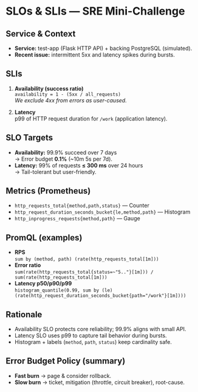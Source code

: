 # SLOs & SLIs — SRE Mini-Challenge

## Service & Context
- **Service:** test-app (Flask HTTP API) + backing PostgreSQL (simulated).
- **Recent issue:** intermittent 5xx and latency spikes during bursts.

## SLIs
1) **Availability (success ratio)**  
   `availability = 1 - (5xx / all_requests)`  
   *We exclude 4xx from errors as user-caused.*

2) **Latency**  
   p99 of HTTP request duration for `/work` (application latency).

## SLO Targets
- **Availability:** 99.9% succeed over 7 days  
  → Error budget **0.1%** (~10m 5s per 7d).
- **Latency:** 99% of requests **≤ 300 ms** over 24 hours  
  → Tail-tolerant but user-friendly.

## Metrics (Prometheus)
- `http_requests_total{method,path,status}` — Counter
- `http_request_duration_seconds_bucket{le,method,path}` — Histogram
- `http_inprogress_requests{method,path}` — Gauge

## PromQL (examples)
- **RPS**  
  `sum by (method, path) (rate(http_requests_total[1m]))`
- **Error ratio**  
  `sum(rate(http_requests_total{status=~"5.."}[1m])) / sum(rate(http_requests_total[1m]))`
- **Latency p50/p90/p99**  
  `histogram_quantile(0.99, sum by (le) (rate(http_request_duration_seconds_bucket{path="/work"}[1m])))`

## Rationale
- Availability SLO protects core reliability; 99.9% aligns with small API.
- Latency SLO uses p99 to capture tail behavior during bursts.
- Histogram + labels (`method`, `path`, `status`) keep cardinality safe.

## Error Budget Policy (summary)
- **Fast burn** → page & consider rollback.  
- **Slow burn** → ticket, mitigation (throttle, circuit breaker), root-cause.

